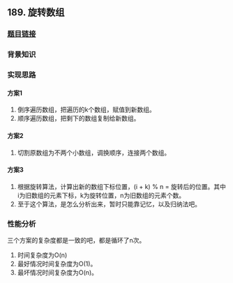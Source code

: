 ## 189. 旋转数组

### [题目链接](https://leetcode-cn.com/problems/rotate-array/description/)

### 背景知识

### 实现思路

#### 方案1

1. 倒序遍历数组，把遍历的k个数组，赋值到新数组。
2. 顺序遍历数组，把剩下的数组复制给新数组。

#### 方案2

1. 切割原数组为不两个小数组，调换顺序，连接两个数组。

#### 方案3

1. 根据旋转算法，计算出新的数组下标位置，(i + k) % n = 旋转后的位置。其中i为旧数组的元素下标，k为旋转位置，n为旧数组的元素个数。
2. 至于这个算法，是怎么分析出来，暂时只能靠记忆，以及归纳法吧。

### 性能分析

三个方案的复杂度都是一致的吧，都是循环了n次。

1. 时间复杂度为O(n)
2. 最好情况时间复杂度为O(1)。
3. 最坏情况时间复杂度为O(n)。
